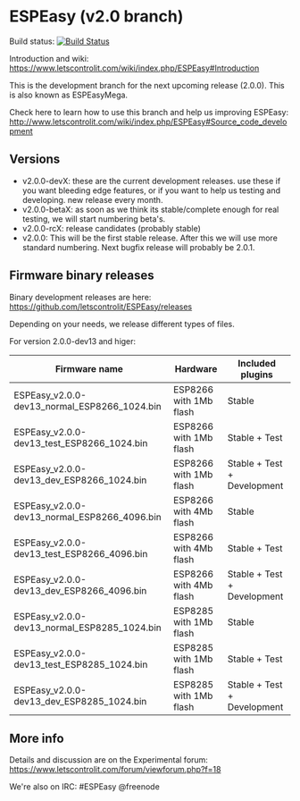 # ESPEasy (v2.0 branch)

Build status: [![Build Status](https://travis-ci.org/letscontrolit/ESPEasy.svg?branch=v2.0)](https://travis-ci.org/letscontrolit/ESPEasy)

Introduction and wiki: https://www.letscontrolit.com/wiki/index.php/ESPEasy#Introduction

This is the development branch for the next upcoming release (2.0.0). This is also known as ESPEasyMega.

Check here to learn how to use this branch and help us improving ESPEasy: http://www.letscontrolit.com/wiki/index.php/ESPEasy#Source_code_development

## Versions

* v2.0.0-devX: these are the current development releases. use these if you want bleeding edge features, or if you want to help us testing and developing. new release every month.
* v2.0.0-betaX: as soon as we think its stable/complete enough for real testing, we will start numbering beta's.
* v2.0.0-rcX: release candidates (probably stable)
* v2.0.0: This will be the first stable release. After this we will use more standard numbering. Next bugfix release will probably be 2.0.1.

## Firmware binary releases

Binary development releases are here: https://github.com/letscontrolit/ESPEasy/releases

Depending on your needs, we release different types of files.

For version 2.0.0-dev13 and higer:

Firmware name                                 | Hardware                | Included plugins            |
----------------------------------------------|-------------------------|-----------------------------|
ESPEasy_v2.0.0-dev13_normal_ESP8266_1024.bin  | ESP8266 with 1Mb flash  | Stable                      |
ESPEasy_v2.0.0-dev13_test_ESP8266_1024.bin    | ESP8266 with 1Mb flash  | Stable + Test               |
ESPEasy_v2.0.0-dev13_dev_ESP8266_1024.bin     | ESP8266 with 1Mb flash  | Stable + Test + Development |
ESPEasy_v2.0.0-dev13_normal_ESP8266_4096.bin  | ESP8266 with 4Mb flash  | Stable                      |
ESPEasy_v2.0.0-dev13_test_ESP8266_4096.bin    | ESP8266 with 4Mb flash  | Stable + Test               |
ESPEasy_v2.0.0-dev13_dev_ESP8266_4096.bin     | ESP8266 with 4Mb flash  | Stable + Test + Development |
ESPEasy_v2.0.0-dev13_normal_ESP8285_1024.bin  | ESP8285 with 1Mb flash  | Stable                      |
ESPEasy_v2.0.0-dev13_test_ESP8285_1024.bin    | ESP8285 with 1Mb flash  | Stable + Test               |
ESPEasy_v2.0.0-dev13_dev_ESP8285_1024.bin     | ESP8285 with 1Mb flash  | Stable + Test + Development |

## More info

Details and discussion are on the Experimental forum: https://www.letscontrolit.com/forum/viewforum.php?f=18

We're also on IRC: #ESPEasy @freenode
